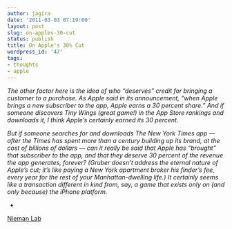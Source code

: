 ```yaml
---
author: jagira
date: '2011-03-03 07:19:00'
layout: post
slug: on-apples-30-cut
status: publish
title: On Apple's 30% Cut
wordpress_id: '47'
tags:
- thoughts
- apple
---
```


*The other factor here is the idea of who “deserves” credit for bringing a customer to a purchase. As Apple said in its announcement, “when Apple brings a new subscriber to the app, Apple earns a 30 percent share.” And if someone discovers Tiny Wings (great game!) in the App Store rankings and downloads it, I think Apple’s certainly earned its 30 percent.*

*But if someone searches for and downloads The New York Times app — after the Times has spent more than a century building up its brand, at the cost of billions of dollars — can it really be said that Apple has “brought” that subscriber to the app, and that they deserve 30 percent of the revenue the app generates, forever? (Gruber doesn’t address the eternal nature of Apple’s cut; it’s like paying a New York apartment broker his finder’s fee, every year for the rest of your Manhattan-dwelling life.) It certainly seems like a transaction different in kind from, say, a game that exists only on (and only because) the iPhone platform.*

-
[Nieman Lab](http://www.niemanlab.org/2011/03/john-gruber-on-apples-30-cut-to-the-victor-goes-the-pricing-power/)



